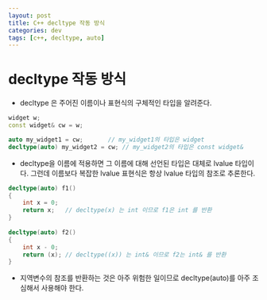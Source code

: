 ```yaml
---
layout: post
title: C++ decltype 작동 방식
categories: dev
tags: [c++, decltype, auto]
---
```


# decltype 작동 방식
 - decltype 은 주어진 이름이나 표현식의 구체적인 타입을 알려준다.

```c++
widget w;
const widget& cw = w;

auto my_widget1 = cw;		// my_widget1의 타입은 widget
decltype(auto) my_widget2 = cw;	// my_widget2의 타입은 const widget&
```

 - decltype을 이름에 적용하면 그 이름에 대해 선언된 타입은 대체로 lvalue 타입이다. 그런데 이름보다 복잡한 lvalue 표현식은 항상 lvalue 타입의 참조로 추론한다. 
 
```c++
decltype(auto) f1()
{
 	int x = 0;
	return x;	// decltype(x) 는 int 이므로 f1은 int 를 반환
}
 
decltype(auto) f2()
{
 	int x - 0;
	return (x);	// decltype((x)) 는 int& 이므로 f2는 int& 를 반환
}
```

 - 지역변수의 참조를 반환하는 것은 아주 위험한 일이므로 decltype(auto)를 아주 조심해서 사용해야 한다.
